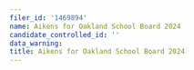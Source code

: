 ```yaml
---
filer_id: '1469894'
name: Aikens for Oakland School Board 2024
candidate_controlled_id: ''
data_warning: 
title: Aikens for Oakland School Board 2024
---
```

